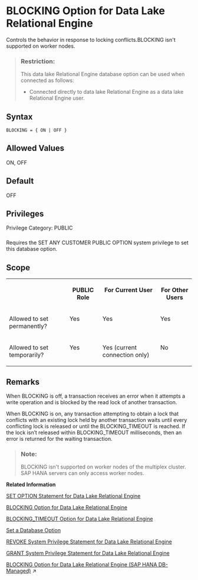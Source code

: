 <!-- loioa62e391684f21015b33ae00f1e29d81a -->

# BLOCKING Option for Data Lake Relational Engine

Controls the behavior in response to locking conflicts.BLOCKING isn't supported on worker nodes.



> ### Restriction:  
> This data lake Relational Engine database option can be used when connected as follows:
> 
> -   Connected directly to data lake Relational Engine as a data lake Relational Engine user.



<a name="loioa62e391684f21015b33ae00f1e29d81a__blocking_section1"/>

## Syntax

```
BLOCKING = { ON | OFF }
```



<a name="loioa62e391684f21015b33ae00f1e29d81a__section_mzg_b4y_brb"/>

## Allowed Values

ON, OFF



<a name="loioa62e391684f21015b33ae00f1e29d81a__blocking_default1"/>

## Default

OFF



<a name="loioa62e391684f21015b33ae00f1e29d81a__blocking_priv1"/>

## Privileges

Privilege Category: PUBLIC



### 

Requires the SET ANY CUSTOMER PUBLIC OPTION system privilege to set this database option.



<a name="loioa62e391684f21015b33ae00f1e29d81a__blocking_scope1"/>

## Scope


<table>
<tr>
<th valign="top">

 



</th>
<th valign="top">

PUBLIC Role



</th>
<th valign="top">

For Current User



</th>
<th valign="top">

For Other Users



</th>
</tr>
<tr>
<td valign="top">

Allowed to set permanently?



</td>
<td valign="top">

Yes



</td>
<td valign="top">

Yes



</td>
<td valign="top">

Yes



</td>
</tr>
<tr>
<td valign="top">

Allowed to set temporarily?



</td>
<td valign="top">

Yes



</td>
<td valign="top">

Yes \(current connection only\)



</td>
<td valign="top">

No



</td>
</tr>
</table>



<a name="loioa62e391684f21015b33ae00f1e29d81a__blocking_remarks1"/>

## Remarks

When BLOCKING is off, a transaction receives an error when it attempts a write operation and is blocked by the read lock of another transaction.

When BLOCKING is on, any transaction attempting to obtain a lock that conflicts with an existing lock held by another transaction waits until every conflicting lock is released or until the BLOCKING\_TIMEOUT is reached. If the lock isn’t released within BLOCKING\_TIMEOUT milliseconds, then an error is returned for the waiting transaction.

> ### Note:  
> BLOCKING isn't supported on worker nodes of the multiplex cluster. SAP HANA servers can only access worker nodes.

**Related Information**  


[SET OPTION Statement for Data Lake Relational Engine](../080-sql-statements/set-option-statement-for-data-lake-relational-engine-a625da7.md "Changes options that affect the behavior of the database and its compatibility with Transact-SQL. Setting the value of an option can change the behavior for all users or an individual user, in either a temporary or permanent scope.")

[BLOCKING Option for Data Lake Relational Engine](blocking-option-for-data-lake-relational-engine-a62e391.md "Controls the behavior in response to locking conflicts. BLOCKING isn't supported on worker nodes.")

[BLOCKING\_TIMEOUT Option for Data Lake Relational Engine](blocking-timeout-option-for-data-lake-relational-engine-a31619c.md "Controls the length of time a transaction waits to obtain a lock. BLOCKING_TIMEOUT is only supported when connectd directly to the co-ordinator.")

[Set a Database Option](set-a-database-option-0dcb893.md "You set options with the SET OPTION statement.")

[REVOKE System Privilege Statement for Data Lake Relational Engine](../080-sql-statements/revoke-system-privilege-statement-for-data-lake-relational-engine-a3eadda.md "Removes specific system privileges from specific users and the right to administer the privilege.")

[GRANT System Privilege Statement for Data Lake Relational Engine](../080-sql-statements/grant-system-privilege-statement-for-data-lake-relational-engine-a3dfcb0.md "Grants specific system privileges to users or roles, with or without administrative rights.")

[BLOCKING Option for Data Lake Relational Engine (SAP HANA DB-Managed)](https://help.sap.com/viewer/a898e08b84f21015969fa437e89860c8/2023_2_QRC/en-US/c5646d5b730a431dacb60c07624d25db.html "Controls the behavior in response to locking conflicts. BLOCKING isn&apos;t supported on worker nodes.") :arrow_upper_right:


